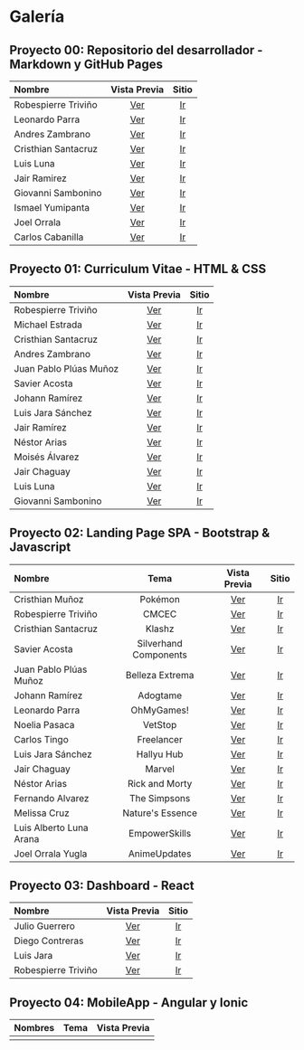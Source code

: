 # Galería

## Proyecto 00: Repositorio del desarrollador - Markdown y GitHub Pages

| Nombre | Vista  Previa | Sitio |
| :----  | :----------: | :---: |
| Robespierre Triviño       | [Ver](imagenes_repositorio/robespierre_trivino.png)  | [Ir](https://robtrivi.github.io/robtrivi/)      				|
| Leonardo Parra       		| [Ver](imagenes_repositorio/leonardo_parra.png)       | [Ir](https://leoparra03.github.io/LeoParra03/)      			|
| Andres Zambrano      		| [Ver](imagenes_repositorio/andres_zambrano.png)      | [Ir](https://ajzambra.github.io/ajzambra/)      				|
| Cristhian Santacruz       | [Ver](imagenes_repositorio/christian_santacruz.png)  | [Ir](https://cristhiansantacruz.github.io/CristhianSantacruz/) |
| Luis Luna       | [Ver](imagenes_repositorio/luis_luna.png)  | [Ir](https://luisluna2307.github.io/luisluna2307/) |
| Jair Ramirez       | [Ver](imagenes_repositorio/jair_ramirez.png)  | [Ir](https://jairrami06.github.io/jairrami06/) |
| Giovanni Sambonino       | [Ver](imagenes_repositorio/giovanni_sambonino.png)  | [Ir](https://giovannisambonino.github.io/GiovanniSambonino/) |
| Ismael Yumipanta       | [Ver](imagenes_repositorio/ismael_yumipanta.png)  | [Ir](https://ismaelyumi.github.io/IsmaelYumi/) |
| Joel Orrala       | [Ver](imagenes_repositorio/joel_orrala.png)  | [Ir](https://joelorrala.github.io/JoelOrrala/) |
| Carlos Cabanilla       | [Ver](imagenes_repositorio/carlos_cabanilla.png)  | [Ir](https://carloscabani.github.io/carloscabani/) |

## Proyecto 01: Curriculum Vitae - HTML & CSS

| Nombre | Vista  Previa | Sitio |
| :----  | :----------: | :---: |
| Robespierre Triviño | [Ver](imagenes_curriculum/robtrivi.github.io.png) | [Ir](https://robtrivi.github.io/curriculum/) |
| Michael Estrada | [Ver](imagenes_curriculum/bryanestrada003.github.io.png) | [Ir](https://bryanestrada003.github.io/curriculum/) |
| Cristhian Santacruz | [Ver](imagenes_curriculum/cristhiansantacruz.github.io.png) | [Ir](https://cristhiansantacruz.github.io/curriculum-cristhian/) |
| Andres Zambrano | [Ver](imagenes_curriculum/ajzambra.github.io.png) | [Ir](https://ajzambra.github.io/CurriculumHTML/) |
| Juan Pablo Plúas Muñoz | [Ver](imagenes_curriculum/jppluas.github.io.png) | [Ir](https://jppluas.github.io/curriculum/) |
| Savier Acosta | [Ver](imagenes_curriculum/savier018.github.io.png) | [Ir](https://savier018.github.io/curriculum/) |
| Johann Ramírez | [Ver](imagenes_curriculum/johrespi.github.io.png) | [Ir](https://johrespi.github.io/Curriculum/) |
| Luis Jara Sánchez | [Ver](imagenes_curriculum/luisenjs.github.io.png) | [Ir](https://luisenjs.github.io/curriculum/) |
| Jair Ramírez | [Ver](imagenes_curriculum/jairrami06.github.io.png) | [Ir](https://jairrami06.github.io/curriculum/) |
| Néstor Arias | [Ver](imagenes_curriculum/niariasve.github.io.png) | [Ir](https://niariasve.github.io/CurriculumVitae/) |
| Moisés Álvarez| [Ver](imagenes_curriculum/mfalvarezd.github.io.png) | [Ir](https://mfalvarezd.github.io/curriculum/) |
| Jair Chaguay | [Ver](imagenes_curriculum/jair-chaguay.github.io.png) | [Ir](https://jair-chaguay.github.io/CurriculumVitae/) |
| Luis Luna | [Ver](imagenes_curriculum/luisluna2307.github.io.png) | [Ir](https://luisluna2307.github.io/curriculum/) |
| Giovanni Sambonino | [Ver](imagenes_curriculum/giovannisambonino.github.io.png) | [Ir](https://giovannisambonino.github.io/curriculum/) |

## Proyecto 02: Landing Page SPA - Bootstrap & Javascript

| Nombre |  Tema  | Vista  Previa | Sitio |
| :----  | :----: | :----------: | :---: |
| Cristhian Muñoz | Pokémon | [Ver](imagenes_landing/cjmunozy.github.io.png) | [Ir](https://cjmunozy.github.io/landing/) |
| Robespierre Triviño | CMCEC | [Ver](imagenes_landing/robtrivi.github.io.png) | [Ir](https://robtrivi.github.io/landing/index.html) |
| Cristhian Santacruz | Klashz | [Ver](imagenes_landing/cristhiansantacruz.github.io.png) | [Ir](https://cristhiansantacruz.github.io/landing/index.html) |
| Savier Acosta | Silverhand Components | [Ver](imagenes_landing/savier018.github.io.png) | [Ir](https://savier018.github.io/landing-page/) |
| Juan Pablo Plúas Muñoz | Belleza Extrema | [Ver](imagenes_landing/jppluas.github.io.png) | [Ir](https://jppluas.github.io/landing/) |
| Johann Ramírez | Adogtame | [Ver](imagenes_landing/johrespi.github.io.png) | [Ir](https://johrespi.github.io/landing/) |
| Leonardo Parra | OhMyGames! | [Ver](imagenes_landing/leoparra03.github.io.png) | [Ir](https://leoparra03.github.io/landing/) |
| Noelia Pasaca | VetStop | [Ver](imagenes_landing/noeliapasaca.github.io.png) | [Ir](https://noeliapasaca.github.io/landing/) |
| Carlos Tingo | Freelancer | [Ver](imagenes_landing/tingocarlos08.github.io.png) | [Ir](https://tingocarlos08.github.io/landing/) |
| Luis Jara Sánchez | Hallyu Hub | [Ver](imagenes_landing/luisenjs.github.io.png) | [Ir](https://luisenjs.github.io/landing/) |
| Jair Chaguay | Marvel | [Ver](imagenes_landing/jair-chaguay.github.io.png) | [Ir](https://jair-chaguay.github.io/landing_Page/) |
| Néstor Arias | Rick and Morty | [Ver](imagenes_landing/niariasve.github.io.png) | [Ir](https://niariasve.github.io/LandingPage/) |
| Fernando Alvarez | The Simpsons | [Ver](imagenes_landing/mfalvarezd.github.io.png) | [Ir](https://mfalvarezd.github.io/landing/) |
| Melissa Cruz | Nature's Essence | [Ver](imagenes_landing/angmcruz.github.io.png) | [Ir](https://angmcruz.github.io/) |
| Luis Alberto Luna Arana | EmpowerSkills | [Ver](imagenes_landing/luisluna2307.github.io.png) | [Ir](https://luisluna2307.github.io/landingPage/joelorrala.github.io) |
| Joel Orrala Yugla | AnimeUpdates | [Ver](imagenes_landing/joelorrala.github.io.png) | [Ir](https://joelorrala.github.io/landing/) |

## Proyecto 03: Dashboard - React

| Nombre | Vista  Previa | Sitio |
| :----  | :----------: | :---: |
| Julio Guerrero | [Ver](imagenes_landing/julioguerrero131.github.io.png) | [Ir](https://julioguerrero131.github.io/dashboard_dawm/) |
| Diego Contreras | [Ver](imagenes_landing/itsdiegotbg.github.io.png) | [Ir](https://itsdiegotbg.github.io/dashboard/) |
| Luis Jara | [Ver](imagenes_landing/luisenjs.github.io.png) | [Ir](https://luisenjs.github.io/dashboard/) |
| Robespierre Triviño | [Ver](imagenes_landing/robtrivi.github.io.png) | [Ir](https://robtrivi.github.io/dashboard/) |


## Proyecto 04: MobileApp - Angular y Ionic

| Nombres |  Tema  | Vista  Previa |
| :-----  | :----: | :-----------: | 
|   |  |  | 
